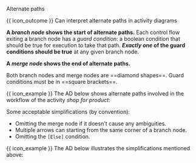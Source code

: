 <span id="title">Alternate paths</span>

<span id="prereqs"></span>

<span id="outcomes">{{ icon_outcome }} Can interpret alternate paths in activity diagrams</span>

<div id="body">

**A _branch node_ shows the start of alternate paths.** Each control flow exiting a branch node has a _guard condition_: a boolean condition that should be true for execution to take that path. **_Exactly one_ of the guard conditions should be true** at any given branch node.

**A _merge node_ shows the end of alternate paths.**

Both branch nodes and merge nodes are ==diamond shapes==. Guard conditions must be in ==square brackets==.

<pic src="{{baseUrl}}/uml/activityDiagrams/basicNotations/alternatePaths/images/notation.png" height="180" />

<box>

{{ icon_example }} The AD below shows alternate paths involved in the workflow of the activity _shop for product_:

<pic src="{{baseUrl}}/uml/activityDiagrams/basicNotations/alternatePaths/images/example.png" height="240" />
<p/>

</box>

Some acceptable simplifications (by convention):
* Omitting the merge node if it doesn't cause any ambiguities.
* Multiple arrows can starting from the same corner of a branch node.
* Omitting the `[Else]` condition.

<box>

{{ icon_example }} The AD below illustrates the simplifications mentioned above:

<pic src="{{baseUrl}}/uml/activityDiagrams/basicNotations/alternatePaths/images/simplifications.png" width="400" />
<p/>

</box>

</div>

<div id="extras">
<include src="exercisesPanel.md" boilerplate/>
</div>
